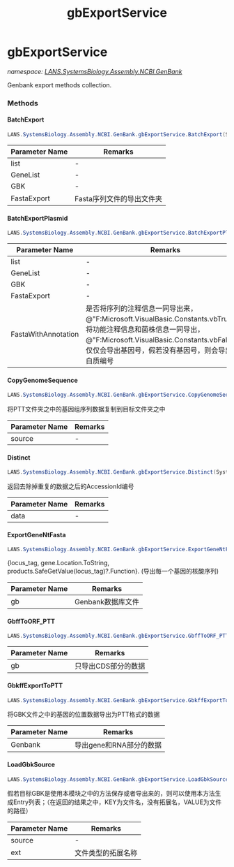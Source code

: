 ﻿---
title: gbExportService
---

# gbExportService
_namespace: [LANS.SystemsBiology.Assembly.NCBI.GenBank](N-LANS.SystemsBiology.Assembly.NCBI.GenBank.html)_

Genbank export methods collection.



### Methods

#### BatchExport
```csharp
LANS.SystemsBiology.Assembly.NCBI.GenBank.gbExportService.BatchExport(System.Collections.Generic.IEnumerable{LANS.SystemsBiology.Assembly.NCBI.GenBank.GBFF.File},LANS.SystemsBiology.Assembly.NCBI.GenBank.CsvExports.GeneDumpInfo[]@,LANS.SystemsBiology.Assembly.NCBI.GenBank.CsvExports.gbEntryBrief[]@,System.String,System.Boolean)
```


|Parameter Name|Remarks|
|--------------|-------|
|list|-|
|GeneList|-|
|GBK|-|
|FastaExport|Fasta序列文件的导出文件夹|


#### BatchExportPlasmid
```csharp
LANS.SystemsBiology.Assembly.NCBI.GenBank.gbExportService.BatchExportPlasmid(System.Collections.Generic.IEnumerable{LANS.SystemsBiology.Assembly.NCBI.GenBank.GBFF.File},LANS.SystemsBiology.Assembly.NCBI.GenBank.CsvExports.GeneDumpInfo[]@,LANS.SystemsBiology.Assembly.NCBI.GenBank.CsvExports.Plasmid[]@,System.String,System.Boolean)
```


|Parameter Name|Remarks|
|--------------|-------|
|list|-|
|GeneList|-|
|GBK|-|
|FastaExport|-|
|FastaWithAnnotation|是否将序列的注释信息一同导出来，@"F:Microsoft.VisualBasic.Constants.vbTrue"会将功能注释信息和菌株信息一同导出，@"F:Microsoft.VisualBasic.Constants.vbFalse"则仅仅会导出基因号，假若没有基因号，则会导出蛋白质编号|


#### CopyGenomeSequence
```csharp
LANS.SystemsBiology.Assembly.NCBI.GenBank.gbExportService.CopyGenomeSequence(System.String,System.String)
```
将PTT文件夹之中的基因组序列数据复制到目标文件夹之中

|Parameter Name|Remarks|
|--------------|-------|
|source|-|


#### Distinct
```csharp
LANS.SystemsBiology.Assembly.NCBI.GenBank.gbExportService.Distinct(System.Collections.Generic.IEnumerable{LANS.SystemsBiology.Assembly.NCBI.GenBank.CsvExports.Plasmid})
```
返回去除掉重复的数据之后的AccessionId编号

|Parameter Name|Remarks|
|--------------|-------|
|data|-|


#### ExportGeneNtFasta
```csharp
LANS.SystemsBiology.Assembly.NCBI.GenBank.gbExportService.ExportGeneNtFasta(LANS.SystemsBiology.Assembly.NCBI.GenBank.GBFF.File,System.Boolean)
```
{locus_tag, gene.Location.ToString, products.SafeGetValue(locus_tag)?.Function}.
 (导出每一个基因的核酸序列)

|Parameter Name|Remarks|
|--------------|-------|
|gb|Genbank数据库文件|


#### GbffToORF_PTT
```csharp
LANS.SystemsBiology.Assembly.NCBI.GenBank.gbExportService.GbffToORF_PTT(LANS.SystemsBiology.Assembly.NCBI.GenBank.GBFF.File)
```


|Parameter Name|Remarks|
|--------------|-------|
|gb|只导出CDS部分的数据|


#### GbkffExportToPTT
```csharp
LANS.SystemsBiology.Assembly.NCBI.GenBank.gbExportService.GbkffExportToPTT(LANS.SystemsBiology.Assembly.NCBI.GenBank.GBFF.File)
```
将GBK文件之中的基因的位置数据导出为PTT格式的数据

|Parameter Name|Remarks|
|--------------|-------|
|Genbank|导出gene和RNA部分的数据|


#### LoadGbkSource
```csharp
LANS.SystemsBiology.Assembly.NCBI.GenBank.gbExportService.LoadGbkSource(System.String,System.String[])
```
假若目标GBK是使用本模块之中的方法保存或者导出来的，则可以使用本方法生成Entry列表；（在返回的结果之中，KEY为文件名，没有拓展名，VALUE为文件的路径）

|Parameter Name|Remarks|
|--------------|-------|
|source|-|
|ext|文件类型的拓展名称|



